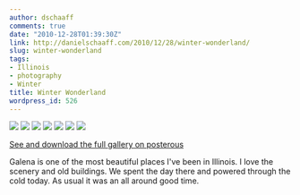 ```yaml
---
author: dschaaff
comments: true
date: "2010-12-28T01:39:30Z"
link: http://danielschaaff.com/2010/12/28/winter-wonderland/
slug: winter-wonderland
tags:
- Illinois
- photography
- Winter
title: Winter Wonderland
wordpress_id: 526
---
```


[![](http://posterous.com/getfile/files.posterous.com/danielschaaff/qFxBBekrekDsrEoHcJGaymgfqeDpggqJJcGClmmzfoBurspArkEtrqebrBnH/p32.jpg.scaled500.jpg)](http://posterous.com/getfile/files.posterous.com/danielschaaff/qFxBBekrekDsrEoHcJGaymgfqeDpggqJJcGClmmzfoBurspArkEtrqebrBnH/p32.jpg.scaled1000.jpg) [![](http://posterous.com/getfile/files.posterous.com/danielschaaff/qelxAmAwuindjyBCxsxEFGBuIIjwGsovphikvbwqAcEhrHoECtGHqklinlhk/p34.jpg.scaled500.jpg)](http://posterous.com/getfile/files.posterous.com/danielschaaff/qelxAmAwuindjyBCxsxEFGBuIIjwGsovphikvbwqAcEhrHoECtGHqklinlhk/p34.jpg.scaled1000.jpg) [![](http://posterous.com/getfile/files.posterous.com/danielschaaff/tebaEvbcihnzzkkgbhfbfwIqxGDheExJBowhAqwEbxzjgoyylbodtoJJkuvI/p36.jpg.scaled500.jpg)](http://posterous.com/getfile/files.posterous.com/danielschaaff/tebaEvbcihnzzkkgbhfbfwIqxGDheExJBowhAqwEbxzjgoyylbodtoJJkuvI/p36.jpg.scaled1000.jpg) [![](http://posterous.com/getfile/files.posterous.com/danielschaaff/cBwxxCdCyCokzwhaamCelzfqHkfxGxEuIfyEDGjjCaswGhdcBAHdzuqCocFA/p38.jpg.scaled500.jpg)](http://posterous.com/getfile/files.posterous.com/danielschaaff/cBwxxCdCyCokzwhaamCelzfqHkfxGxEuIfyEDGjjCaswGhdcBAHdzuqCocFA/p38.jpg.scaled1000.jpg) [![](http://posterous.com/getfile/files.posterous.com/danielschaaff/ojwDhuszDrecvizElmbHHwDiBsGuqHkbslbrFqcBhzmIqnbnozCscHzIwjjr/p40.jpg.scaled500.jpg)](http://posterous.com/getfile/files.posterous.com/danielschaaff/ojwDhuszDrecvizElmbHHwDiBsGuqHkbslbrFqcBhzmIqnbnozCscHzIwjjr/p40.jpg.scaled1000.jpg) [![](http://posterous.com/getfile/files.posterous.com/danielschaaff/uravmbmdwvxhjqfgwzIdlytwxmCuzkvCEaJpdjzhBcdEBcnkeilkjsrrofAf/p42.jpg.scaled500.jpg)](http://posterous.com/getfile/files.posterous.com/danielschaaff/uravmbmdwvxhjqfgwzIdlytwxmCuzkvCEaJpdjzhBcdEBcnkeilkjsrrofAf/p42.jpg.scaled1000.jpg) [![](http://posterous.com/getfile/files.posterous.com/danielschaaff/oGivghknsscCDeEdkkvfutyfGfbwdocIoGmlHxxzaCkBkeIfuCyrGyzGAptl/p44.jpg.scaled500.jpg)](http://posterous.com/getfile/files.posterous.com/danielschaaff/oGivghknsscCDeEdkkvfutyfGfbwdocIoGmlHxxzaCkBkeIfuCyrGyzGAptl/p44.jpg.scaled1000.jpg)

[See and download the full gallery on posterous](http://www.danielschaaff.com/winter-wonderland)

Galena is one of the most beautiful places I've been in Illinois. I love the scenery and old buildings. We spent the day there and powered through the cold today. As usual it was an all around good time.
